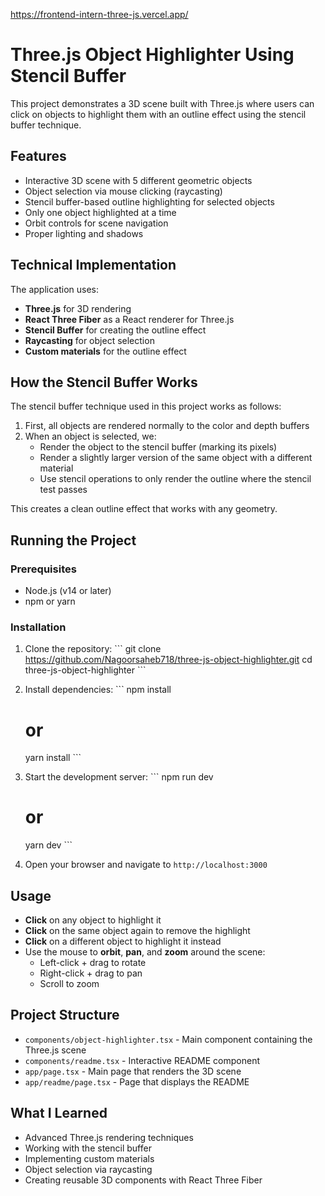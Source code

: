 https://frontend-intern-three-js.vercel.app/
# Three.js Object Highlighter Using Stencil Buffer

This project demonstrates a 3D scene built with Three.js where users can click on objects to highlight them with an outline effect using the stencil buffer technique.

## Features

- Interactive 3D scene with 5 different geometric objects
- Object selection via mouse clicking (raycasting)
- Stencil buffer-based outline highlighting for selected objects
- Only one object highlighted at a time
- Orbit controls for scene navigation
- Proper lighting and shadows

## Technical Implementation

The application uses:
- **Three.js** for 3D rendering
- **React Three Fiber** as a React renderer for Three.js
- **Stencil Buffer** for creating the outline effect
- **Raycasting** for object selection
- **Custom materials** for the outline effect

## How the Stencil Buffer Works

The stencil buffer technique used in this project works as follows:

1. First, all objects are rendered normally to the color and depth buffers
2. When an object is selected, we:
   - Render the object to the stencil buffer (marking its pixels)
   - Render a slightly larger version of the same object with a different material
   - Use stencil operations to only render the outline where the stencil test passes

This creates a clean outline effect that works with any geometry.

## Running the Project

### Prerequisites

- Node.js (v14 or later)
- npm or yarn

### Installation

1. Clone the repository:
   \`\`\`
   git clone https://github.com/Nagoorsaheb718/three-js-object-highlighter.git
   cd three-js-object-highlighter
   \`\`\`

2. Install dependencies:
   \`\`\`
   npm install
   # or
   yarn install
   \`\`\`

3. Start the development server:
   \`\`\`
   npm run dev
   # or
   yarn dev
   \`\`\`

4. Open your browser and navigate to `http://localhost:3000`

## Usage

- **Click** on any object to highlight it
- **Click** on the same object again to remove the highlight
- **Click** on a different object to highlight it instead
- Use the mouse to **orbit**, **pan**, and **zoom** around the scene:
  - Left-click + drag to rotate
  - Right-click + drag to pan
  - Scroll to zoom

## Project Structure

- `components/object-highlighter.tsx` - Main component containing the Three.js scene
- `components/readme.tsx` - Interactive README component
- `app/page.tsx` - Main page that renders the 3D scene
- `app/readme/page.tsx` - Page that displays the README

## What I Learned

- Advanced Three.js rendering techniques
- Working with the stencil buffer
- Implementing custom materials
- Object selection via raycasting
- Creating reusable 3D components with React Three Fiber
